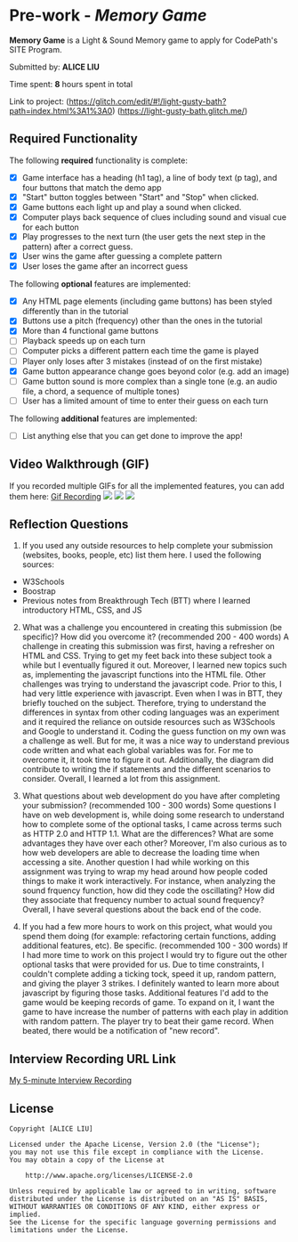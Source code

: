 # Pre-work - *Memory Game*

**Memory Game** is a Light & Sound Memory game to apply for CodePath's SITE Program. 

Submitted by: **ALICE LIU**

Time spent: **8** hours spent in total

Link to project: (https://glitch.com/edit/#!/light-gusty-bath?path=index.html%3A1%3A0) (https://light-gusty-bath.glitch.me/)

## Required Functionality

The following **required** functionality is complete:

* [X] Game interface has a heading (h1 tag), a line of body text (p tag), and four buttons that match the demo app
* [X] "Start" button toggles between "Start" and "Stop" when clicked. 
* [X] Game buttons each light up and play a sound when clicked. 
* [X] Computer plays back sequence of clues including sound and visual cue for each button
* [X] Play progresses to the next turn (the user gets the next step in the pattern) after a correct guess. 
* [X] User wins the game after guessing a complete pattern
* [X] User loses the game after an incorrect guess

The following **optional** features are implemented:

* [X] Any HTML page elements (including game buttons) has been styled differently than in the tutorial
* [X] Buttons use a pitch (frequency) other than the ones in the tutorial
* [X] More than 4 functional game buttons
* [ ] Playback speeds up on each turn
* [ ] Computer picks a different pattern each time the game is played
* [ ] Player only loses after 3 mistakes (instead of on the first mistake)
* [X] Game button appearance change goes beyond color (e.g. add an image)
* [ ] Game button sound is more complex than a single tone (e.g. an audio file, a chord, a sequence of multiple tones)
* [ ] User has a limited amount of time to enter their guess on each turn

The following **additional** features are implemented:

- [ ] List anything else that you can get done to improve the app!

## Video Walkthrough (GIF)

If you recorded multiple GIFs for all the implemented features, you can add them here:
[Gif Recording](https://recordit.co/3HOcF49Wj6)
![](gif2-link-here)
![](gif3-link-here)
![](gif4-link-here)

## Reflection Questions
1. If you used any outside resources to help complete your submission (websites, books, people, etc) list them here. 
I used the following sources: 
- W3Schools
- Boostrap
- Previous notes from Breakthrough Tech (BTT) where I learned introductory HTML, CSS, and JS

2. What was a challenge you encountered in creating this submission (be specific)? How did you overcome it? (recommended 200 - 400 words) 
A challenge in creating this submission was first, having a refresher on HTML and CSS. Trying to get my feet back into these subject took a while but I eventually figured it out. Moreover, I learned new topics such as, implementing the javascript functions into the HTML file. Other challenges was  trying to understand the javascript code. Prior to this, I had very little experience with javascript. Even when I was in BTT, they briefly touched on the subject. Therefore, trying to understand the differences in syntax from other coding languages was an experiment and it required the reliance on outside resources such as W3Schools and Google to understand it. Coding the guess function on my own was a challenge as well. But for me, it was a nice way to understand previous code written and what each global variables was for. For me to overcome it, it took time to figure it out. Additionally, the diagram did contribute to writing the if statements and the different scenarios to consider. Overall, I learned a lot from this assignment. 

3. What questions about web development do you have after completing your submission? (recommended 100 - 300 words) 
Some questions I have on web development is, while doing some research to understand how to complete some of the optional tasks, I came across terms such as HTTP 2.0 and HTTP 1.1. What are the differences? What are some advantages they have over each other? Moreover, I'm also curious as to how web developers are able to decrease the loading time when accessing a site. Another question I had while working on this assignment was trying to wrap my head around how people coded things to make it work interactively. For instance, when analyzing the sound frquency function, how did they code the oscillating? How did they associate that frequency number to actual sound frequency? Overall, I have several questions about the back end of the code. 

4. If you had a few more hours to work on this project, what would you spend them doing (for example: refactoring certain functions, adding additional features, etc). Be specific. (recommended 100 - 300 words) 
If I had more time to work on this project I would try to figure out the other optional tasks that were provided for us. Due to time constraints, I couldn't complete adding a ticking tock, speed it up, random pattern, and giving the player 3 strikes. I definitely wanted to learn more about javascript by figuring those tasks. Additional features I'd add to the game would be keeping records of game. To expand on it, I want the game to have increase the number of patterns with each play in addition with random pattern. The player try to beat their game record. When beated, there would be a notification of "new record". 


## Interview Recording URL Link

[My 5-minute Interview Recording](https://ccny.zoom.us/rec/share/xxkl9z_GVe3ak9AVcikEF8y-LvcQu5x0A5X4sgZvddsFaG4oukfzwORB6dxgME-P.4JbWPYsJw1G0RwJC?startTime=1647713881000)


## License

    Copyright [ALICE LIU]

    Licensed under the Apache License, Version 2.0 (the "License");
    you may not use this file except in compliance with the License.
    You may obtain a copy of the License at

        http://www.apache.org/licenses/LICENSE-2.0

    Unless required by applicable law or agreed to in writing, software
    distributed under the License is distributed on an "AS IS" BASIS,
    WITHOUT WARRANTIES OR CONDITIONS OF ANY KIND, either express or implied.
    See the License for the specific language governing permissions and
    limitations under the License.
